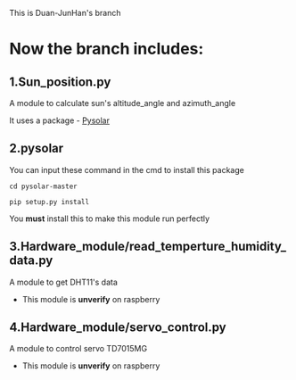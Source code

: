 This is Duan-JunHan's branch

# Now the branch includes:

## 1.**Sun_position.py**

A module to calculate sun's altitude_angle and azimuth_angle
  
It uses a package - [Pysolar](https://github.com/pingswept/pysolar/)

## 2.**pysolar**

You can input these command in the cmd to install this package

    cd pysolar-master
    
    pip setup.py install

You **must** install this to make this module run perfectly

## 3.Hardware_module/read_temperture_humidity_data.py

A module to get DHT11's data

* This module is **unverify** on raspberry

## 4.Hardware_module/servo_control.py

A module to control servo TD7015MG

* This module is **unverify** on raspberry